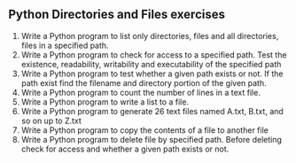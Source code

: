 ## Python Directories and Files exercises

1. Write a Python program to list only directories, files and all directories, files in a specified path. 
2. Write a Python program to check for access to a specified path. Test the existence, readability, writability and executability of the specified path
3. Write a Python program to test whether a given path exists or not. If the path exist find the filename and directory portion of the given path. 
4. Write a Python program to count the number of lines in a text file.
5. Write a Python program to write a list to a file.
6. Write a Python program to generate 26 text files named A.txt, B.txt, and so on up to Z.txt
7. Write a Python program to copy the contents of a file to another file  
8. Write a Python program to delete file by specified path. Before deleting check for access and whether a given path exists or not.